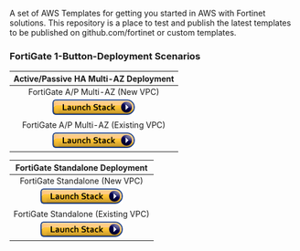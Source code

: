 A set of AWS Templates for getting you started in AWS with Fortinet solutions. This repository is a place to test and publish the latest templates to be published on github.com/fortinet or custom templates. 

### FortiGate 1-Button-Deployment Scenarios

|Active/Passive HA Multi-AZ Deployment|
|:-:|
|FortiGate A/P Multi-AZ (New VPC)|
|[![Deploy to AWS](https://github.com/40net-cloud/fortinet-aws-solutions/blob/master/FortiGate/Active-Passive-Multi-Zone/images/aws_cft_image.png)](https://console.aws.amazon.com/cloudformation/home#/stacks/create/review?templateURL=https://ftnt-cfts.s3.amazonaws.com/fgt/fgt_ap_multi_az_newvpc.yaml&stackName=FortiGate-Active-Passive-Cluster-New-VPC)|
|FortiGate A/P Multi-AZ (Existing VPC)|
|[![Deploy to AWS](https://github.com/40net-cloud/fortinet-aws-solutions/blob/master/FortiGate/Active-Passive-Multi-Zone/images/aws_cft_image.png)](https://console.aws.amazon.com/cloudformation/home#/stacks/create/review?templateURL=https://ftnt-cfts.s3.amazonaws.com/fgt/fgt_ap_multi_az_existingvpc.yaml&stackName=FortiGate-Active-Passive-Cluster-Existing-VPC)|

|FortiGate Standalone Deployment|
|:-:|
|FortiGate Standalone (New VPC)|
|[![Deploy to AWS](https://github.com/40net-cloud/fortinet-aws-solutions/blob/master/FortiGate/Active-Passive-Multi-Zone/images/aws_cft_image.png)](https://console.aws.amazon.com/cloudformation/home#/stacks/create/review?templateURL=https://ftnt-cfts.s3.amazonaws.com/fgt/fgt_standalone_newvpc.yaml&stackName=FortiGate-Standalone-New-VPC)|
|FortiGate Standalone (Existing VPC)|
|[![Deploy to AWS](https://github.com/40net-cloud/fortinet-aws-solutions/blob/master/FortiGate/Active-Passive-Multi-Zone/images/aws_cft_image.png)](https://console.aws.amazon.com/cloudformation/home#/stacks/create/review?templateURL=https://ftnt-cfts.s3.amazonaws.com/fgt/fgt_standalone_existingvpc.yaml&stackName=FortiGate-Standalone-Existing-VPC)|
